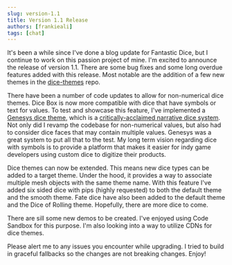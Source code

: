 ```yaml
---
slug: version-1.1
title: Version 1.1 Release
authors: [frankieali]
tags: [chat]
---
```


It's been a while since I've done a blog update for Fantastic Dice, but I continue to work on this passion project of mine. I'm excited to announce the release of version 1.1. There are some bug fixes and some long overdue features added with this release. Most notable are the addition of a few new themes in the [dice-themes](https://github.com/3d-dice/dice-themes) repo.

There have been a number of code updates to allow for non-numerical dice themes. Dice Box is now more compatible with dice that have symbols or text for values. To test and showcase this feature, I've implemented a [Genesys dice theme](https://github.com/3d-dice/dice-themes/tree/main/themes/genesys), which is a [critically-acclaimed narrative dice system](https://www.fantasyflightgames.com/en/news/2017/6/27/genesys/). Not only did I revamp the codebase for non-numerical values, but also had to consider dice faces that may contain multiple values. Genesys was a great system to put all that to the test. My long term vision regarding dice with symbols is to provide a platform that makes it easier for indy game developers using custom dice to digitize their products.

Dice themes can now be extended. This means new dice types can be added to a target theme. Under the hood, it provides a way to associate multiple mesh objects with the same theme name. With this feature I've added six sided dice with pips (highly requested) to both the default theme and the smooth theme. Fate dice have also been added to the default theme and the Dice of Rolling theme. Hopefully, there are more dice to come.

There are sill some new demos to be created. I've enjoyed using Code Sandbox for this purpose. I'm also looking into a way to utilize CDNs for dice themes.

Please alert me to any issues you encounter while upgrading. I tried to build in graceful fallbacks so the changes are not breaking changes. Enjoy!